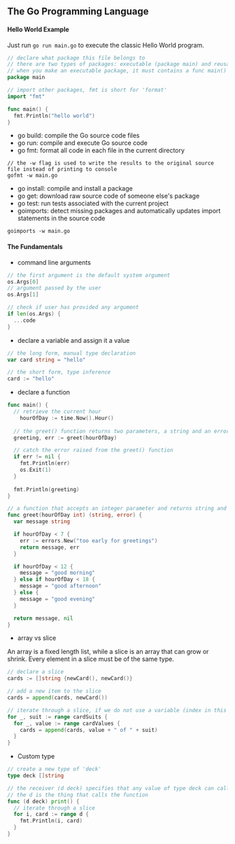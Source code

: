 ## The Go Programming Language

#### Hello World Example

Just run `go run main.go` to execute the classic Hello World program.

```go
// declare what package this file belongs to
// there are two types of packages: executable (package main) and reusable (package packageName)
// when you make an executable package, it must contains a func main()
package main

// import other packages, fmt is short for 'format'
import "fmt"

func main() {
  fmt.Println("hello world")
}
```

- go build: compile the Go source code files
- go run: compile and execute Go source code
- go fmt: format all code in each file in the current directory

```
// the -w flag is used to write the results to the original source file instead of printing to console
gofmt -w main.go
```

- go install: compile and install a package
- go get: download raw source code of someone else's package
- go test: run tests associated with the current project
- goimports: detect missing packages and automatically updates import statements in the source code

```
goimports -w main.go
```

#### The Fundamentals

- command line arguments

```go
// the first argument is the default system argument
os.Args[0]
// argument passed by the user
os.Args[1]

// check if user has provided any argument
if len(os.Args) {
  ...code
}
```

- declare a variable and assign it a value

```go
// the long form, manual type declaration
var card string = "hello"

// the short form, type inference
card := "hello"
```

- declare a function

```go
func main() {
  // retrieve the current hour
	hourOfDay := time.Now().Hour()
  
  // the greet() function returns two parameters, a string and an error
  greeting, err := greet(hourOfDay)

  // catch the error raised from the greet() function
  if err != nil {
    fmt.Println(err)
    os.Exit(1)
  }
  
  fmt.Println(greeting)
}

// a function that accepts an integer parameter and returns string and error
func greet(hourOfDay int) (string, error) {
  var message string

  if hourOfDay < 7 {
    err := errors.New("too early for greetings")
    return message, err
  }

  if hourOfDay < 12 {
    message = "good morning"
  } else if hourOfDay < 18 {
    message = "good afternoon"
  } else {
    message = "good evening"
  }

  return message, nil
}
```

- array vs slice

An array is a fixed length list, while a slice is an array that can grow or shrink. Every element in a slice must be of the same type.

```go
// declare a slice
cards := []string {newCard(), newCard()}

// add a new item to the slice
cards = append(cards, newCard())

// iterate through a slice, if we do not use a variable (index in this case), we can use a '_' as a placeholder
for _, suit := range cardSuits {
  for _, value := range cardValues {
    cards = append(cards, value + " of " + suit)
  }
}
```

- Custom type

```go
// create a new type of 'deck'
type deck []string

// the receiver (d deck) specifies that any value of type deck can call this function
// the d is the thing that calls the function
func (d deck) print() {
  // iterate through a slice
  for i, card := range d {
    fmt.Println(i, card)
  }
}
```
